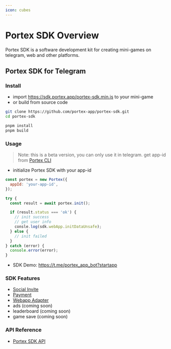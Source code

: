 ```yaml
---
icon: cubes
---
```


# Portex SDK Overview

Portex SDK is a software development kit for creating mini-games on telegram, web and other platforms.


## Portex SDK for Telegram

### Install

* import https://sdk.portex.app/portex-sdk.min.js to your mini-game
* or build from source code

```bash
git clone https://github.com/portex-app/portex-sdk.git
cd portex-sdk

pnpm install
pnpm build
```

### Usage
> Note: this is a beta version, you can only use it in telegram. get app-id from [Portex CLI](../cli/overview.md)

* initialize Portex SDK with your app-id

```javascript
const portex = new Portex({
  appId: 'your-app-id',
});

try {
  const result = await portex.init();

  if (result.status === 'ok') {
    // init success
    // get user info
    consle.log(sdk.webApp.initDataUnsafe);
  } else {
    // init failed
  }
} catch (error) {
  console.error(error);
}

```
* SDK Demo: https://t.me/portex_app_bot?startapp

### SDK Features

* [Social Invite](sdk/social.md)
* [Payment](sdk/payment.md)
* [Webapp Adapter](sdk/webapp.md)
* ads (coming soon)
* leaderboard (coming soon)
* game save (coming soon)

### API Reference

* [Portex SDK API](https://sdk.portex.app/docs/index.html)
